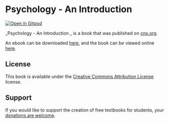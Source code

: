 # Psychology - An Introduction  

[![Open in Gitpod](https://gitpod.io/button/open-in-gitpod.svg)](https://gitpod.io/from-referrer/)

_Psychology - An Introduction  _ is a book that was published on [cnx.org](https://cnx.org/).

An ebook can be downloaded [here](https://github.com/cnx-user-books/cnxbook-psychology-an-introduction/releases/latest), and the book can be viewed online [here](https://github.com/cnx-user-books/cnxbook-psychology-an-introduction/releases/latest).

## License
This book is available under the [Creative Commons Attribution License](./LICENSE) license.

## Support
If you would like to support the creation of free textbooks for students, your [donations are welcome](https://riceconnect.rice.edu/donation/support-openstax-banner).
